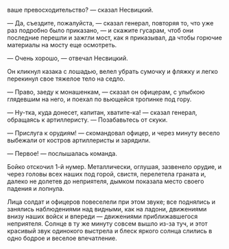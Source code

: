 ваше превосходительство? — сказал Несвицкий.

— Да, съездите, пожалуйста, — сказал генерал, повторяя то, что уже раз подробно было приказано, — и скажите гусарам, чтоб они последние перешли и зажгли мост, как я приказывал, да чтобы горючие материалы на мосту еще осмотреть.

— Очень хорошо, — отвечал Несвицкий.

Он кликнул казака с лошадью, велел убрать сумочку и фляжку и легко перекинул свое тяжелое тело на седло.

— Право, заеду к монашенкам, — сказал он офицерам, с улыбкою глядевшим на него, и поехал по вьющейся тропинке под гору.

— Ну-тка, куда донесет, капитан, хватите-ка! — сказал генерал, обращаясь к артиллеристу. — Позабавьтесь от скуки.

— Прислуга к орудиям! — скомандовал офицер, и через минуту весело выбежали от костров артиллеристы и зарядили.

— Первое! — послышалась команда.

Бойко отскочил 1-й нумер. Металлически, оглушая, зазвенело орудие, и через головы всех наших под горой, свистя, перелетела граната и, далеко не долетев до неприятеля, дымком показала место своего падения и лопнула.

Лица солдат и офицеров повеселели при этом звуке; все поднялись и занялись наблюдениями над видными, как на ладони, движениями внизу наших войск и впереди — движениями приближавшегося неприятеля. Солнце в ту же минуту совсем вышло из-за туч, и этот красивый звук одинокого выстрела и блеск яркого солнца слились в одно бодрое и веселое впечатление.

</div>

<div class="section">

